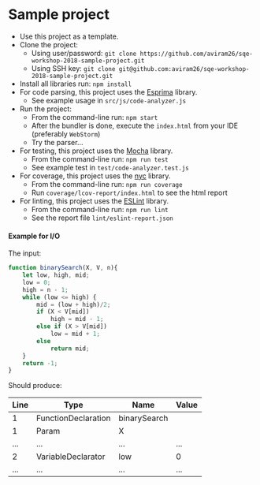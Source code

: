 # Sample project

* Use this project as a template.
* Clone the project:
    * Using user/password: `git clone https://github.com/aviram26/sqe-workshop-2018-sample-project.git` 
    * Using SSH key: `git clone git@github.com:aviram26/sqe-workshop-2018-sample-project.git`
* Install all libraries run: `npm install`
* For code parsing, this project uses the [Esprima](http://esprima.org/) library.
    * See example usage in `src/js/code-analyzer.js`
* Run the project:
    * From the command-line run: `npm start`
    * After the bundler is done, execute the `index.html` from your IDE (preferably `WebStorm`)
    * Try the parser... 
* For testing, this project uses the [Mocha](https://mochajs.org/) library.
    * From the command-line run: `npm run test`
    * See example test in `test/code-analyzer.test.js`
* For coverage, this project uses the [nyc](https://github.com/istanbuljs/nyc) library.
    * From the command-line run: `npm run coverage`
    * Run `coverage/lcov-report/index.html` to see the html report
* For linting, this project uses the [ESLint](https://eslint.org/) library.
    * From the command-line run: `npm run lint`
    * See the report file `lint/eslint-report.json`

#### Example for I/O

The input:

```javascript
function binarySearch(X, V, n){
    let low, high, mid;
    low = 0;
    high = n - 1;
    while (low <= high) {
        mid = (low + high)/2;
        if (X < V[mid])
            high = mid - 1;
        else if (X > V[mid])
            low = mid + 1;
        else
            return mid;
    }
    return -1;
}
```

Should produce:

Line | Type | Name | Value
--- | --- | --- | ---
1 | FunctionDeclaration | binarySearch | 
1 | Param | X |
... | ... | ... | ...
2 | VariableDeclarator | low | 0
... | ... | ... | ...
